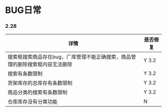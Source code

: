 # BUG日常

### 2.28
|详情|是否修复|
|---|---|
| 搜索框搜索商品存在bug，厂库管理不能正确搜索，商品管理的删除搜索框内容无法删除 | Y 3.2|
| 搜索有条数限制  |Y 3.2|
| 货架库存的总库存有条数限制   |Y 3.2|
| 商品分类的搜索有条数限制  |Y 3.2|
| 仓库库存没有分类功能  |N|
